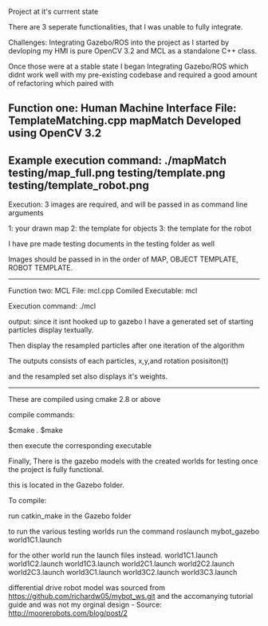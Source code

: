 Project at it's currrent state

There are 3 seperate functionalities, that I was unable to fully integrate.

Challenges:
Integrating Gazebo/ROS into the project as I started by devloping my HMI is pure OpenCV 3.2 and MCL as a standalone C++ class.

Once those were at a stable state I began Integrating Gazebo/ROS which didnt work well with my pre-existing codebase and required a good amount of refactoring which paired with


Function one: Human Machine Interface
File: TemplateMatching.cpp
 mapMatch
Developed using OpenCV 3.2
----------------------------------------------------------------------------------
Example execution command: 
./mapMatch testing/map_full.png testing/template.png testing/template_robot.png
----------------------------------------------------------------------------------

Execution: 3 images are required, and will be passed in as command line arguments

1: your drawn map
2: the template for objects
3: the template for the robot


I have pre made testing documents in the testing folder as well

Images should be passed in in the order of MAP, OBJECT TEMPLATE, ROBOT TEMPLATE.

-------------------------------------------------------------------------------------
Function two: MCL
File: mcl.cpp
Comiled Executable: mcl

Execution command:
./mcl

output: since it isnt hooked up to gazebo I have a generated set of starting particles display textually.

Then display the resampled particles after one iteration of the algorithm 

The outputs consists of each particles, x,y,and rotation posisiton(t) 

and the resampled set also displays it's weights.



 -----------------------------------------------------------------------------------

These are compiled using cmake 2.8 or above

compile commands:

$cmake .
$make

then execute the corresponding executable



Finally,
There is the gazebo models with the created worlds for testing once the project is fully functional.

this is located in the Gazebo folder.

To compile:

run catkin_make in the Gazebo folder

to run the various testing worlds run the command 
roslaunch mybot_gazebo world1C1.launch 

for the other world run the launch files instead.
world1C1.launch
world1C2.launch
world1C3.launch
world2C1.launch
world2C2.launch
world2C3.launch
world3C1.launch
world3C2.launch
world3C3.launch

differential drive robot model was sourced from https://github.com/richardw05/mybot_ws.git and the accomanying tutorial guide and was not my orginal design - Source: http://moorerobots.com/blog/post/2

